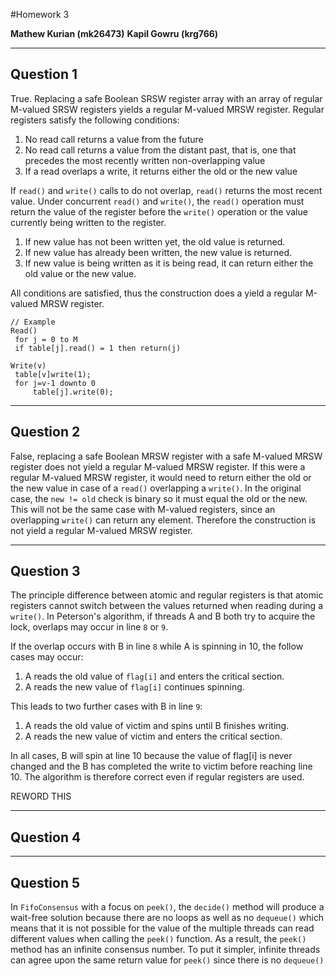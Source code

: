 
#Homework 3

**Mathew Kurian (mk26473)**
**Kapil Gowru (krg766)**

-----
Question 1
----
True. Replacing a safe Boolean SRSW register array with an array of regular M-valued SRSW registers yields a regular M-valued MRSW register.  Regular registers satisfy the following conditions:

1. No read call returns a value from the future
2. No read call returns a value from the distant past, that is, one that precedes
the most recently written non-overlapping value
3. If a read overlaps a write, it returns either the old or the new value

If `read()` and `write()` calls to do not overlap, `read()` returns the most recent value. Under concurrent `read()` and `write()`, the `read()` operation must return the value of the register before the `write()` operation or the value currently being written to the register.

1. If new value has not been written yet, the old value is returned.
2. If new value has already been written, the new value is returned.
3. If new value is being written as it is being read, it can return either the old value or the new value.

All conditions are satisfied, thus the construction does a yield a regular M-valued MRSW register.

```
// Example
Read()
 for j = 0 to M
 if table[j].read() = 1 then return(j)

Write(v)
 table[v]write(1);
 for j=v-1 downto 0
     table[j].write(0);

```
----
Question 2
----
False, replacing a safe Boolean MRSW register with a safe M-valued MRSW register does not yield a regular M-valued MRSW register. If this were a regular M-valued MRSW register, it would need to return either the old or the new value in case of a `read()` overlapping a `write()`. In the original case, the `new != old` check is binary so it must equal the old or the new. This will not be the same case with M-valued registers, since an overlapping `write()` can return any element. Therefore the construction is not yield a regular M-valued MRSW register.

----
Question 3
----
The principle difference between atomic and regular registers is that atomic registers cannot switch between the values returned when reading during a `write()`. In Peterson's algorithm, if threads A and B both try to acquire the lock, overlaps may occur in line `8` or `9`.

If the overlap occurs with B in line `8` while A is spinning in 10, the follow cases may occur:

1. A reads the old value of `flag[i]` and enters the critical section.
2. A reads the new value of `flag[i]` continues spinning.

This leads to two further cases with B in line `9`:

1. A reads the old value of victim and spins until B finishes writing.
2. A reads the new value of victim and enters the critical section.

In all cases, B will spin at line 10 because the value of flag[i] is never changed and the B has completed the write to victim before reaching line 10. The algorithm is therefore correct even if regular registers are used.

REWORD THIS

----
Question 4
----

----
Question 5
----
In `FifoConsensus` with a focus on `peek()`, the `decide()` method will produce a wait-free solution because there are no loops as well as no `dequeue()` which means that it is not possible for the value of the multiple threads can read different values when calling the `peek()` function. As a result, the `peek()` method has an infinite consensus number. To put it simpler, infinite threads can agree upon the same return value for `peek()` since there is no `dequeue()`
